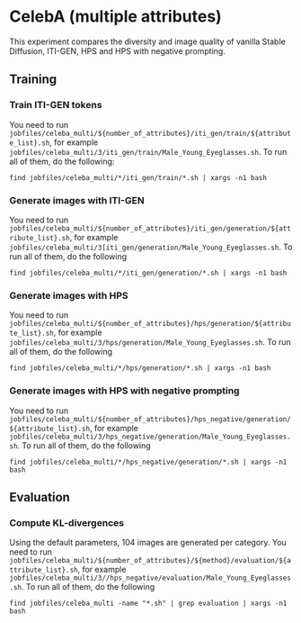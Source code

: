 
# CelebA (multiple attributes)
This experiment compares the diversity and image quality of vanilla Stable Diffusion, ITI-GEN, HPS and HPS with negative prompting.
## Training
### Train ITI-GEN tokens
You need to run `jobfiles/celeba_multi/${number_of_attributes}/iti_gen/train/${attribute_list}.sh`, for example `jobfiles/celeba_multi/3/iti_gen/train/Male_Young_Eyeglasses.sh`. To run all of them, do the following:
```shell
find jobfiles/celeba_multi/*/iti_gen/train/*.sh | xargs -n1 bash
```

### Generate images with ITI-GEN
You need to run `jobfiles/celeba_multi/${number_of_attributes}/iti_gen/generation/${attribute_list}.sh`, for example `jobfiles/celeba_multi/3[iti_gen/generation/Male_Young_Eyeglasses.sh`. To run all of them, do the following
```shell
find jobfiles/celeba_multi/*/iti_gen/generation/*.sh | xargs -n1 bash
```

### Generate images with HPS
You need to run `jobfiles/celeba_multi/${number_of_attributes}/hps/generation/${attribute_list}.sh`, for example `jobfiles/celeba_multi/3/hps/generation/Male_Young_Eyeglasses.sh`. To run all of them, do the following
```shell
find jobfiles/celeba_multi/*/hps/generation/*.sh | xargs -n1 bash
```

### Generate images with HPS with negative prompting
You need to run `jobfiles/celeba_multi/${number_of_attributes}/hps_negative/generation/${attribute_list}.sh`, for example `jobfiles/celeba_multi/3/hps_negative/generation/Male_Young_Eyeglasses.sh`. To run all of them, do the following
```shell
find jobfiles/celeba_multi/*/hps_negative/generation/*.sh | xargs -n1 bash
```

## Evaluation
### Compute KL-divergences
Using the default parameters, 104 images are generated per category.
You need to run `jobfiles/celeba_multi/${number_of_attributes}/${method}/evaluation/${attribute_list}.sh`, for example `jobfiles/celeba_multi/3//hps_negative/evaluation/Male_Young_Eyeglasses.sh`. To run all of them, do the following
```shell
find jobfiles/celeba_multi -name "*.sh" | grep evaluation | xargs -n1 bash
```
